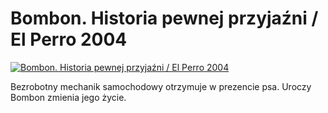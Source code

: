 Bombon. Historia pewnej przyjaźni / El Perro 2004 
=============
[![Bombon. Historia pewnej przyjaźni / El Perro 2004 ](http://vidos.pl/images/player.gif)](http://vidos.pl/bombon-historia-pewnej-przyjazni-el-perro-2004)

 Bezrobotny mechanik samochodowy otrzymuje w prezencie psa. Uroczy Bombon zmienia jego życie.
